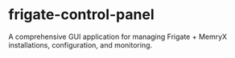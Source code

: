 # frigate-control-panel
A comprehensive GUI application for managing Frigate + MemryX installations, configuration, and monitoring.
